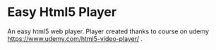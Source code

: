 # Easy Html5 Player

An easy html5 web player.
Player created thanks to course on udemy https://www.udemy.com/html5-video-player/ .
